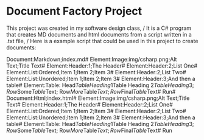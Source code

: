 # Document Factory Project
This project was created in my software design class,
/
It is a C# program that creates MD documents and html documents from a script written in a .txt file,
/
Here is a example script that could be used in this project to create documents:


Document:Markdown;index.md#
Element:Image:img/csharp.png;Alt Text;Title Text#
Element:Header:1;The Header#
Element:Header:2;List One#
Element:List:Ordered;Item 1;Item 2;Item 3#
Element:Header:2;List Two#
Element:List:Unordered;Item 1;Item 2;Item 3#
Element:Header:3;And then a table#
Element:Table:
Head$Table Heading 1$Table Heading 2$Table Heading 3;
Row$Some$Table$Text;
Row$More$Table$Text;
Row$Final$Table$Text#
Run#
Document:Html;index.html#
Element:Image:img/csharp.png;Alt Text;Title Text#
Element:Header:1;The Header#
Element:Header:2;List One#
Element:List:Ordered;Item 1;Item 2;Item 3#
Element:Header:2;List Two#
Element:List:Unordered;Item 1;Item 2;Item 3#
Element:Header:3;And then a table#
Element:Table:
Head$Table Heading 1$Table Heading 2$Table Heading 3;
Row$Some$Table$Text;
Row$More$Table$Text;
Row$Final$Table$Text#
Run
